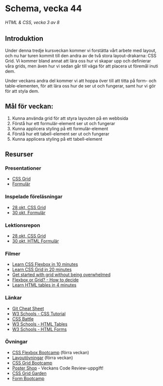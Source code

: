 # Schema, vecka 44
###### HTML & CSS, vecka 3 av 8

## Introduktion

Under denna tredje kursveckan kommer vi forstätta  vårt arbete med layout, och nu har turen kommit till den andra av de två stora layout-drakarna: CSS Grid. Vi kommer bland annat att lära oss hur vi skapar upp och definierar våra grids, men även hur vi sedan går till väga för att placera ut föremål inuti dem.

Under veckans andra del kommer vi att hoppa över till att titta på form- och table-elementen, för att lära oss hur de ser ut och fungerar, samt hur vi gör för att styla dem.

## Mål för veckan:
1. Kunna använda grid för att styra layouten på en webbsida
2. Förstå hur ett formulär-element ser ut och fungerar
3. Kunna applicera styling på ett formulär-element
4. Förstå hur ett tabell-element ser ut och fungerar
5. Kunna applicera styling på ett tabell-element


## Resurser

### Presentationer
* [CSS Grid](https://docs.google.com/presentation/d/1Rtms09XSKPq9lJunMKeRL_Kzu4M-L42p/edit?usp=sharing&ouid=117251319654116712560&rtpof=true&sd=true)
* [Formulär](https://docs.google.com/presentation/d/1MOag4TqcAMKfqmw0lo0LdC2lwlNr2elK/edit?usp=sharing&ouid=117251319654116712560&rtpof=true&sd=true)


### Inspelade föreläsningar
* [28 okt, CSS Grid](https://funet.sharepoint.com/:v:/s/FrontendutvecklareYH-Fe24Karlstad-Arvika/EQnw-srVR8dFt7jDjZqN-NkBIMLv3R28Hy7yxY84mhD-gg?e=sv0moK)
* [30 okt, Formulär](https://funet.sharepoint.com/:v:/s/FrontendutvecklareYH-Fe24Karlstad-Arvika/Ef3evzT-yTFLpjKISXmzNBEB8EaSP81HwtDFa2-wQIL5wA?e=p4tAQZ)


### Lektionsrepon
* [28 okt, CSS Grid](https://github.com/fu-html-css-fe24/lecture-28-okt)
* [30 okt, HTML Formulär](https://github.com/fu-html-css-fe24/lecture-30-okt)


### Filmer
* [Learn CSS Flexbox in 10 minutes](https://www.youtube.com/watch?v=GteJWhCikCk)
* [Learn CSS Grid in 20 minutes](https://www.youtube.com/watch?v=9zBsdzdE4sM)
* [Get started with grid without being overwhelmed](https://www.youtube.com/watch?v=8QSqwbSztnA)
* [Flexbox or Grid? - How to decide](https://www.youtube.com/watch?v=3elGSZSWTbM)
* [Learn HTML tables in 4 minutes](https://www.youtube.com/watch?v=aNC6LY34yVM)

  
### Länkar
* [Git Cheat Sheet](https://gist.github.com/Santosnr6/0741f2c607404f75fea8dc0910ded790)
* [W3 Schools - CSS Tutorial](https://www.w3schools.com/css/)
* [CSS Battle](https://cssbattle.dev/)
* [W3 Schools - HTML Tables](https://www.w3schools.com/html/html_tables.asp)
* [W3 Schools - HTML Forms](https://www.w3schools.com/html/html_forms.asp)


### Övningar
* [CSS Flexbox Bootcamp](https://github.com/fu-html-css-fe24/exercise-css-flexbox-bootcamp) (förra veckan)
* [Layoutövningar](https://github.com/fu-html-css-fe24/exercise-css-layout/tree/main) (förra veckan)
* [CSS Grid Bootcamp](https://github.com/fu-html-css-fe24/exercise-css-grid-bootcamp/tree/main)
* [Poster Shop](https://github.com/fu-html-css-fe24/exercise-css-poster-shop) - Veckans Code Review-uppgift!
* [CSS Grid Garden](https://cssgridgarden.com/#sv)
* [Form Bootcamp](https://github.com/fu-html-css-fe24/exercise-html-css-form-bootcamp)





